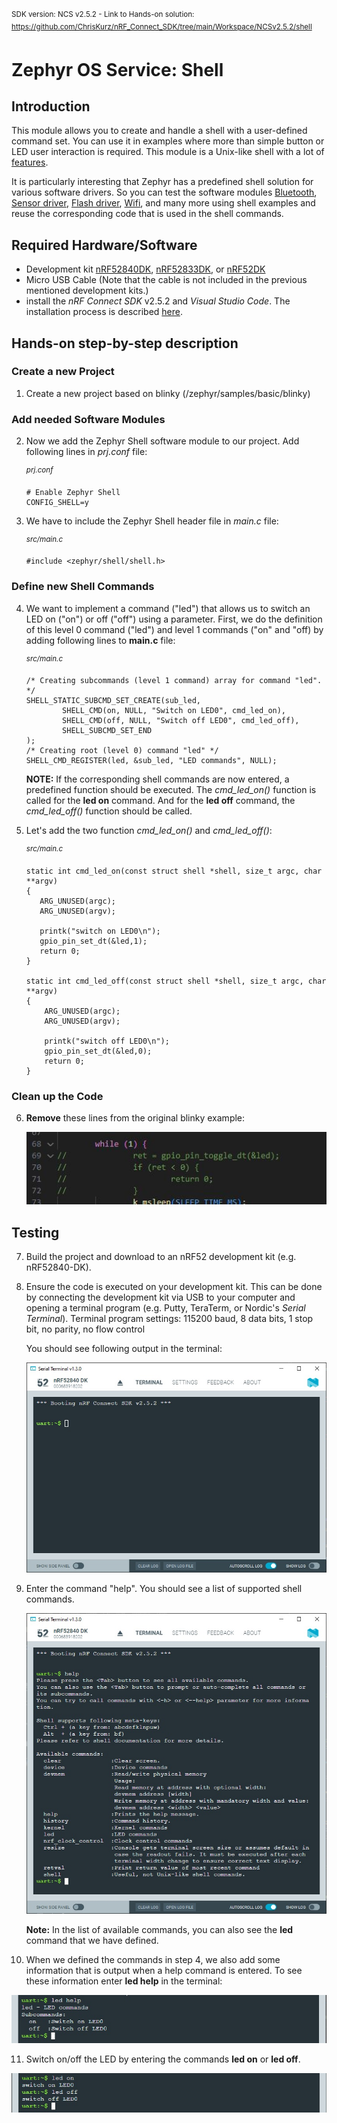 <sup>SDK version: NCS v2.5.2  -  Link to Hands-on solution: https://github.com/ChrisKurz/nRF_Connect_SDK/tree/main/Workspace/NCSv2.5.2/shell</sup>

# Zephyr OS Service: Shell

## Introduction

This module allows you to create and handle a shell with a user-defined command set. You can use it in examples where more than simple button or LED user interaction is required. This module is a Unix-like shell with a lot of [features](https://docs.nordicsemi.com/bundle/ncs-latest/page/zephyr/services/shell/index.html#overview). 

It is particularly interesting that Zephyr has a predefined shell solution for various software drivers. So you can test the software modules [Bluetooth](https://docs.nordicsemi.com/bundle/ncs-latest/page/nrf/samples/bluetooth/shell_bt_nus/README.html), [Sensor driver](https://docs.nordicsemi.com/bundle/ncs-latest/page/zephyr/samples/sensor/sensor_shell/README.html), [Flash driver](https://docs.nordicsemi.com/bundle/ncs-latest/page/zephyr/samples/drivers/flash_shell/README.html), [Wifi](https://docs.nordicsemi.com/bundle/ncs-latest/page/zephyr/samples/net/wifi/README.html), and many more using shell examples and reuse the corresponding code that is used in the shell commands. 

## Required Hardware/Software
- Development kit [nRF52840DK](https://www.nordicsemi.com/Products/Development-hardware/nRF52840-DK), [nRF52833DK](https://www.nordicsemi.com/Products/Development-hardware/nRF52833-DK), or [nRF52DK](https://www.nordicsemi.com/Products/Development-hardware/nrf52-dk)
- Micro USB Cable (Note that the cable is not included in the previous mentioned development kits.)
- install the _nRF Connect SDK_ v2.5.2 and _Visual Studio Code_. The installation process is described [here](https://academy.nordicsemi.com/courses/nrf-connect-sdk-fundamentals/lessons/lesson-1-nrf-connect-sdk-introduction/topic/exercise-1-1/).

## Hands-on step-by-step description 

### Create a new Project

1) Create a new project based on blinky (/zephyr/samples/basic/blinky)


### Add needed Software Modules

2) Now we add the Zephyr Shell software module to our project. Add following lines in _prj.conf_ file:

	<sup>_prj.conf_</sup>

       # Enable Zephyr Shell
       CONFIG_SHELL=y

3) We have to include the Zephyr Shell header file in _main.c_ file:

	<sup>_src/main.c_</sup>

       #include <zephyr/shell/shell.h>

### Define new Shell Commands

4) We want to implement a command ("led") that allows us to switch an LED on ("on") or off ("off") using a parameter. First, we do the definition of this level 0 command ("led") and level 1 commands ("on" and "off) by adding following lines to __main.c__ file:

	<sup>_src/main.c_</sup>

       /* Creating subcommands (level 1 command) array for command "led". */
       SHELL_STATIC_SUBCMD_SET_CREATE(sub_led,
               SHELL_CMD(on, NULL, "Switch on LED0", cmd_led_on),
               SHELL_CMD(off, NULL, "Switch off LED0", cmd_led_off),
               SHELL_SUBCMD_SET_END
       );
       /* Creating root (level 0) command "led" */
       SHELL_CMD_REGISTER(led, &sub_led, "LED commands", NULL);

   __NOTE:__ If the corresponding shell commands are now entered, a predefined function should be executed. The _cmd_led_on()_ function is called for the __led on__ command. And for the __led off__ command, the _cmd_led_off()_ function should be called. 

6) Let's add the two function _cmd_led_on()_ and _cmd_led_off()_:

	<sup>_src/main.c_</sup>

       static int cmd_led_on(const struct shell *shell, size_t argc, char **argv)
       {
          ARG_UNUSED(argc);   
          ARG_UNUSED(argv);

          printk("switch on LED0\n");
          gpio_pin_set_dt(&led,1);
          return 0;
       }

       static int cmd_led_off(const struct shell *shell, size_t argc, char **argv)
       {
           ARG_UNUSED(argc);   
           ARG_UNUSED(argv);

           printk("switch off LED0\n");
           gpio_pin_set_dt(&led,0);
           return 0;
       }

### Clean up the Code

6) __Remove__ these lines from the original blinky example:

   ![image](images/10_removeCode_NCSv2.5.0.jpg)


## Testing

7) Build the project and download to an nRF52 development kit (e.g. nRF52840-DK).

8) Ensure the code is executed on your development kit. This can be done by connecting the development kit via USB to your computer and opening a terminal program (e.g. Putty, TeraTerm, or Nordic's _Serial Terminal_). Terminal program settings:  115200 baud, 8 data bits, 1 stop bit, no parity, no flow control

   You should see following output in the terminal:
   
   ![image](images/10_terminal_start_NCSv2.5.2.jpg)

9) Enter the command "help". You should see a list of supported shell commands. 

   ![image](images/10_terminal_help_NCSv2.5.2.jpg)

   __Note:__ In the list of available commands, you can also see the __led__ command that we have defined.

11) When we defined the commands in step 4, we also add some information that is output when a help command is entered. To see these information enter __led help__ in the terminal: 

   ![image](images/10_terminal_helpLED_NCSv2.5.2.jpg)

11) Switch on/off the LED by entering the commands __led on__ or __led off__.

   ![image](images/10_terminal_ledonoff_NCSv2.5.2.jpg)
   
